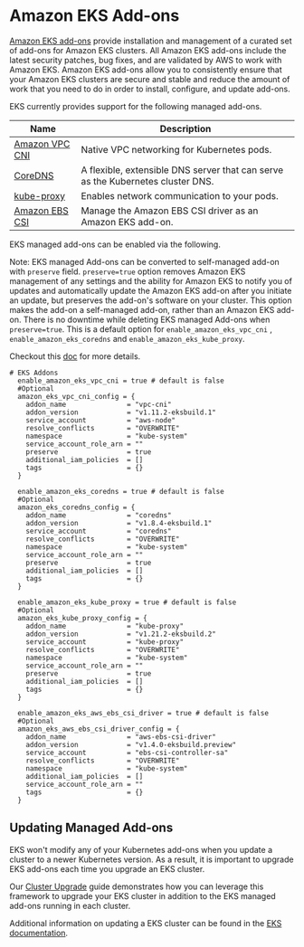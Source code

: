 # Amazon EKS Add-ons

[Amazon EKS add-ons](https://docs.aws.amazon.com/eks/latest/userguide/eks-add-ons.html) provide installation and management of a curated set of add-ons for Amazon EKS clusters. All Amazon EKS add-ons include the latest security patches, bug fixes, and are validated by AWS to work with Amazon EKS. Amazon EKS add-ons allow you to consistently ensure that your Amazon EKS clusters are secure and stable and reduce the amount of work that you need to do in order to install, configure, and update add-ons.

EKS currently provides support for the following managed add-ons.

| Name | Description |
|------|-------------|
| [Amazon VPC CNI](https://docs.aws.amazon.com/eks/latest/userguide/managing-vpc-cni.html)  | Native VPC networking for Kubernetes pods. |
| [CoreDNS](https://docs.aws.amazon.com/eks/latest/userguide/managing-coredns.html) | A flexible, extensible DNS server that can serve as the Kubernetes cluster DNS. |
| [kube-proxy](https://docs.aws.amazon.com/eks/latest/userguide/managing-kube-proxy.html) | Enables network communication to your pods. |
| [Amazon EBS CSI](https://docs.aws.amazon.com/eks/latest/userguide/managing-ebs-csi.html) | Manage the Amazon EBS CSI driver as an Amazon EKS add-on. |

EKS managed add-ons can be enabled via the following.

Note: EKS managed Add-ons can be converted to self-managed add-on with `preserve` field.
`preserve=true` option removes Amazon EKS management of any settings and the ability for Amazon EKS to notify you of updates and automatically update the Amazon EKS add-on after you initiate an update, but preserves the add-on's software on your cluster.
This option makes the add-on a self-managed add-on, rather than an Amazon EKS add-on.
There is no downtime while deleting EKS managed Add-ons when `preserve=true`. This is a default option for `enable_amazon_eks_vpc_cni` , `enable_amazon_eks_coredns` and `enable_amazon_eks_kube_proxy`.

Checkout this [doc](https://docs.aws.amazon.com/eks/latest/userguide/managing-vpc-cni.html#updating-vpc-cni-eks-add-on) for more details.

```
# EKS Addons
  enable_amazon_eks_vpc_cni = true # default is false
  #Optional
  amazon_eks_vpc_cni_config = {
    addon_name               = "vpc-cni"
    addon_version            = "v1.11.2-eksbuild.1"
    service_account          = "aws-node"
    resolve_conflicts        = "OVERWRITE"
    namespace                = "kube-system"
    service_account_role_arn = ""
    preserve                 = true
    additional_iam_policies  = []
    tags                     = {}
  }

  enable_amazon_eks_coredns = true # default is false
  #Optional
  amazon_eks_coredns_config = {
    addon_name               = "coredns"
    addon_version            = "v1.8.4-eksbuild.1"
    service_account          = "coredns"
    resolve_conflicts        = "OVERWRITE"
    namespace                = "kube-system"
    service_account_role_arn = ""
    preserve                 = true
    additional_iam_policies  = []
    tags                     = {}
  }

  enable_amazon_eks_kube_proxy = true # default is false
  #Optional
  amazon_eks_kube_proxy_config = {
    addon_name               = "kube-proxy"
    addon_version            = "v1.21.2-eksbuild.2"
    service_account          = "kube-proxy"
    resolve_conflicts        = "OVERWRITE"
    namespace                = "kube-system"
    service_account_role_arn = ""
    preserve                 = true
    additional_iam_policies  = []
    tags                     = {}
  }

  enable_amazon_eks_aws_ebs_csi_driver = true # default is false
  #Optional
  amazon_eks_aws_ebs_csi_driver_config = {
    addon_name               = "aws-ebs-csi-driver"
    addon_version            = "v1.4.0-eksbuild.preview"
    service_account          = "ebs-csi-controller-sa"
    resolve_conflicts        = "OVERWRITE"
    namespace                = "kube-system"
    additional_iam_policies  = []
    service_account_role_arn = ""
    tags                     = {}
  }
```

## Updating Managed Add-ons

EKS won't modify any of your Kubernetes add-ons when you update a cluster to a newer Kubernetes version. As a result, it is important to upgrade EKS add-ons each time you upgrade an EKS cluster.

Our [Cluster Upgrade](../advanced/cluster-upgrades.md) guide demonstrates how you can leverage this framework to upgrade your EKS cluster in addition to the EKS managed add-ons running in each cluster.

Additional information on updating a EKS cluster can be found in the [EKS documentation](https://docs.aws.amazon.com/eks/latest/userguide/update-cluster.html).
